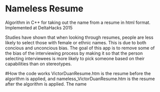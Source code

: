 # Nameless Resume
Algorithm in C++ for taking out the name from a resume in html format. Implemented at DeltaHacks 2015

Studies have shown that when looking through resumes, people are less likely to select those with female or ethnic names.
This is due to both concious and unconcious bias. The goal of this app is to remove some of the bias of the interviewing 
process by making it so that the person selecting interviewees is more likely to pick someone based on their capabilities than
on stereotypes.

#How the code works
VictorDuanResume.htm is the resume before the algorithm is applied, and nameless_VictorDuanResume.htm is the resume
after the algorithm is applied. The name
